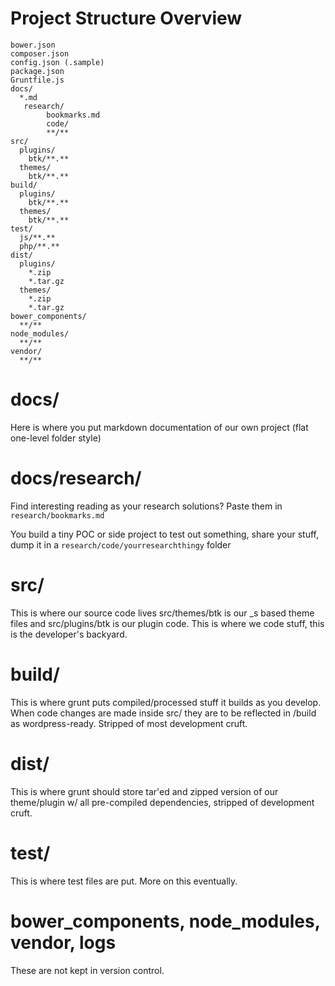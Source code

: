 # Project Structure Overview


    bower.json
    composer.json
    config.json (.sample)
    package.json
    Gruntfile.js
    docs/
      *.md 
       research/
            bookmarks.md
            code/
            **/**
    src/
      plugins/
        btk/**.**
      themes/
        btk/**.**
    build/
      plugins/
        btk/**.**
      themes/
        btk/**.**
    test/
      js/**.**
      php/**.**
    dist/
      plugins/
        *.zip
        *.tar.gz
      themes/
        *.zip
        *.tar.gz
    bower_components/
      **/**
    node_modules/
      **/**
    vendor/
      **/**

# docs/
  
Here is where you put markdown documentation of our own project (flat one-level folder style)

# docs/research/

Find interesting reading as your research solutions? Paste them in `research/bookmarks.md`

You build a tiny POC or side project to test out something, share your stuff, dump it in a `research/code/yourresearchthingy` folder
  
# src/

This is where our source code lives src/themes/btk is our _s based theme files and src/plugins/btk is our plugin code. This is where we code stuff, this is the developer's backyard.

# build/

This is where grunt puts compiled/processed stuff it builds as you develop. When code changes are made inside src/ they are to be reflected in /build as wordpress-ready. Stripped of most development cruft.

# dist/

This is where grunt should store tar'ed and zipped version of our theme/plugin w/ all pre-compiled dependencies, stripped of development cruft.
 
# test/

This is where test files are put. More on this eventually.

# bower_components, node_modules, vendor, logs

These are not kept in version control.
